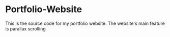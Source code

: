 # Portfolio-Website
This is the source code for my portfolio website. The website's main feature is parallax scrolling
